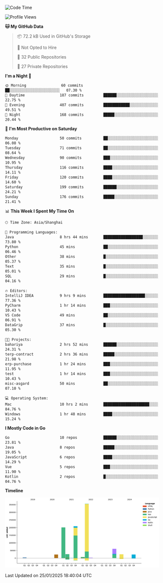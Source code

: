 <!--START_SECTION:waka-->
![Code Time](http://img.shields.io/badge/Code%20Time-3%2C976%20hrs%2036%20mins-blue)

![Profile Views](http://img.shields.io/badge/Profile%20Views-0-blue)

**🐱 My GitHub Data** 

> 📦 72.2 kB Used in GitHub's Storage 
 > 
> 🚫 Not Opted to Hire
 > 
> 📜 32 Public Repositories 
 > 
> 🔑 27 Private Repositories 
 > 
**I'm a Night 🦉** 

```text
🌞 Morning                60 commits          ██░░░░░░░░░░░░░░░░░░░░░░░   07.30 % 
🌆 Daytime                187 commits         ██████░░░░░░░░░░░░░░░░░░░   22.75 % 
🌃 Evening                407 commits         ████████████░░░░░░░░░░░░░   49.51 % 
🌙 Night                  168 commits         █████░░░░░░░░░░░░░░░░░░░░   20.44 % 
```
📅 **I'm Most Productive on Saturday** 

```text
Monday                   50 commits          ██░░░░░░░░░░░░░░░░░░░░░░░   06.08 % 
Tuesday                  71 commits          ██░░░░░░░░░░░░░░░░░░░░░░░   08.64 % 
Wednesday                90 commits          ███░░░░░░░░░░░░░░░░░░░░░░   10.95 % 
Thursday                 116 commits         ████░░░░░░░░░░░░░░░░░░░░░   14.11 % 
Friday                   120 commits         ████░░░░░░░░░░░░░░░░░░░░░   14.60 % 
Saturday                 199 commits         ██████░░░░░░░░░░░░░░░░░░░   24.21 % 
Sunday                   176 commits         █████░░░░░░░░░░░░░░░░░░░░   21.41 % 
```


📊 **This Week I Spent My Time On** 

```text
🕑︎ Time Zone: Asia/Shanghai

💬 Programming Languages: 
Java                     8 hrs 44 mins       ██████████████████░░░░░░░   73.80 % 
Python                   45 mins             ██░░░░░░░░░░░░░░░░░░░░░░░   06.46 % 
Other                    38 mins             █░░░░░░░░░░░░░░░░░░░░░░░░   05.37 % 
Text                     35 mins             █░░░░░░░░░░░░░░░░░░░░░░░░   05.01 % 
SQL                      29 mins             █░░░░░░░░░░░░░░░░░░░░░░░░   04.16 % 

🔥 Editors: 
IntelliJ IDEA            9 hrs 9 mins        ███████████████████░░░░░░   77.36 % 
PyCharm                  1 hr 14 mins        ███░░░░░░░░░░░░░░░░░░░░░░   10.43 % 
VS Code                  49 mins             ██░░░░░░░░░░░░░░░░░░░░░░░   06.91 % 
DataGrip                 37 mins             █░░░░░░░░░░░░░░░░░░░░░░░░   05.30 % 

🐱‍💻 Projects: 
bahariya                 2 hrs 52 mins       ██████░░░░░░░░░░░░░░░░░░░   24.31 % 
terp-contract            2 hrs 36 mins       █████░░░░░░░░░░░░░░░░░░░░   21.98 % 
erp-purchase             1 hr 24 mins        ███░░░░░░░░░░░░░░░░░░░░░░   11.95 % 
test                     1 hr 14 mins        ███░░░░░░░░░░░░░░░░░░░░░░   10.43 % 
misc-asgard              50 mins             ██░░░░░░░░░░░░░░░░░░░░░░░   07.10 % 

💻 Operating System: 
Mac                      10 hrs 2 mins       █████████████████████░░░░   84.76 % 
Windows                  1 hr 48 mins        ████░░░░░░░░░░░░░░░░░░░░░   15.24 % 
```

**I Mostly Code in Go** 

```text
Go                       10 repos            ██████░░░░░░░░░░░░░░░░░░░   23.81 % 
Java                     8 repos             █████░░░░░░░░░░░░░░░░░░░░   19.05 % 
JavaScript               6 repos             ████░░░░░░░░░░░░░░░░░░░░░   14.29 % 
Vue                      5 repos             ███░░░░░░░░░░░░░░░░░░░░░░   11.90 % 
Kotlin                   2 repos             █░░░░░░░░░░░░░░░░░░░░░░░░   04.76 % 
```



**Timeline**

![Lines of Code chart](https://raw.githubusercontent.com/youtiaoguagua/youtiaoguagua/master/assets/bar_graph.png)


 Last Updated on 25/01/2025 18:40:04 UTC
<!--END_SECTION:waka-->